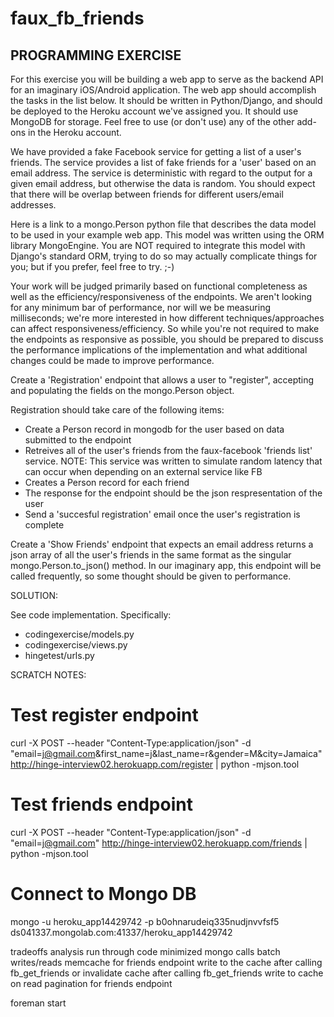 faux_fb_friends
===============
PROGRAMMING EXERCISE
--------------------

For this exercise you will be building a web app to serve as the backend API for an imaginary iOS/Android application. The web app should accomplish the tasks in the list below. It should be written in Python/Django, and should be deployed to the Heroku account we've assigned you. It should use MongoDB for storage. Feel free to use (or don't use) any of the other add-ons in the Heroku account.

We have provided a fake Facebook service for getting a list of a user's friends. The service provides a list of fake friends for a 'user' based on an email address. The service is deterministic with regard to the output for a given email address, but otherwise the data is random. You should expect that there will be overlap between friends for different users/email addresses.

Here is a link to a mongo.Person python file that describes the data model to be used in your example web app. This model was written using the ORM library MongoEngine. You are NOT required to integrate this model with Django's standard ORM, trying to do so may actually complicate things for you; but if you prefer, feel free to try. ;-)

Your work will be judged primarily based on functional completeness as well as the efficiency/responsiveness of the endpoints. We aren't looking for any minimum bar of performance, nor will we be measuring milliseconds; we're more interested in how different techniques/approaches can affect responsiveness/efficiency. So while you're not required to make the endpoints as responsive as possible, you should be prepared to discuss the performance implications of the implementation and what additional changes could be made to improve performance.

Create a 'Registration' endpoint that allows a user to "register", accepting and populating the fields on the mongo.Person object. 

Registration should take care of the following items:
- Create a Person record in mongodb for the user based on data submitted to the endpoint
- Retreives all of the user's friends from the faux-facebook 'friends list' service. NOTE: This service was written to simulate random latency that can occur when depending on an external service like FB
- Creates a Person record for each friend
- The response for the endpoint should be the json respresentation of the user
- Send a 'succesful registration' email once the user's registration is complete

Create a 'Show Friends' endpoint that expects an email address returns a json array of all the user's friends in the same format as the singular mongo.Person.to_json() method. In our imaginary app, this endpoint will be called frequently, so some thought should be given to performance.


SOLUTION:

See code implementation.  Specifically:
- codingexercise/models.py
- codingexercise/views.py
- hingetest/urls.py


SCRATCH NOTES:

# Test register endpoint
curl -X POST --header "Content-Type:application/json" -d "email=j@gmail.com&first_name=j&last_name=r&gender=M&city=Jamaica" http://hinge-interview02.herokuapp.com/register | python -mjson.tool

# Test friends endpoint
curl -X POST --header "Content-Type:application/json" -d "email=j@gmail.com" http://hinge-interview02.herokuapp.com/friends | python -mjson.tool

# Connect to Mongo DB
mongo -u heroku_app14429742 -p b0ohnarudeiq335nudjnvvfsf5 ds041337.mongolab.com:41337/heroku_app14429742


tradeoffs analysis
  run through code
    minimized mongo calls
    batch writes/reads
  memcache for friends endpoint
    write to the cache after calling fb_get_friends
    or
    invalidate cache after calling fb_get_friends
    write to cache on read
  pagination for friends endpoint
        

foreman start
